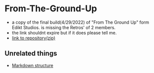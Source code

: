 # From-The-Ground-Up
- a copy of the final build(4/29/2022) of "From The Ground Up" form Edikt Studios. is missing the Retros' of 2 members. 
- the link shouldnt expire but if it does please tell me.
- [link to repository(zip)](https://drive.google.com/drive/folders/1njUsU19OOeeq4IWS7Wa__SdSd7_blK1H?usp=sharing)

## Unrelated things
- [Markdown structure](https://github.com/adam-p/markdown-here/wiki/Markdown-Cheatsheet)
